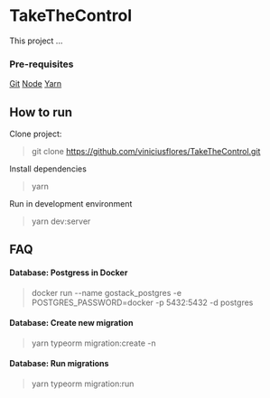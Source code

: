 # TakeTheControl

This project ...

### Pre-requisites

[Git](https://git-scm.com/)
[Node](https://nodejs.org/en/)
[Yarn](https://yarnpkg.com/)

## How to run

Clone project:
> git clone <https://github.com/viniciusflores/TakeTheControl.git>

Install dependencies
> yarn

Run in development environment
> yarn dev:server

## FAQ

#### Database: Postgress in Docker

> docker run --name gostack_postgres -e POSTGRES_PASSWORD=docker -p 5432:5432 -d postgres

#### Database: Create new migration

> yarn typeorm migration:create -n <migration-name>

#### Database: Run migrations

> yarn typeorm migration:run
